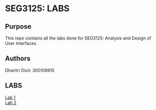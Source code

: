 # SEG3125: LABS

## Purpose
This repo contains all the labs done for SEG3125: Analysis and Design of User Interfaces. 

## Authors
Dharitri Dixit: 300109815

## LABS
[Lab 1](https://github.com/dhari001/dhari001.github.io/tree/main/SEG3125_LAB1) \
[Lab 2](https://github.com/dhari001/dhari001.github.io/tree/main/SEG3125_LAB2)

